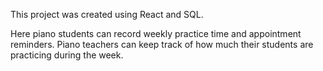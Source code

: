 This project was created using React and SQL. 

Here piano students can record weekly practice time and appointment reminders. 
Piano teachers can keep track of how much their students are practicing during the week.
